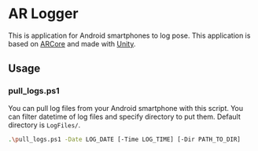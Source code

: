 # AR Logger
This is application for Android smartphones to log pose.
This application is based on [ARCore](https://developers.google.com/ar) and made with [Unity](https://unity.com/ja).

## Usage
### pull_logs.ps1
You can pull log files from your Android smartphone with this script.
You can filter datetime of log files and specify directory to put them.
Default directory is `LogFiles/`.
```sh
.\pull_logs.ps1 -Date LOG_DATE [-Time LOG_TIME] [-Dir PATH_TO_DIR]
```
